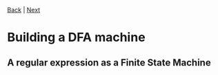 [Back](./engine.md) | [Next](./dfa.md)

# Building a DFA machine

## A regular expression as a Finite State Machine

